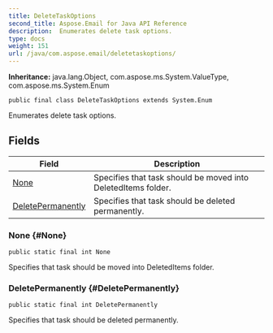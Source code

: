 ```yaml
---
title: DeleteTaskOptions
second_title: Aspose.Email for Java API Reference
description:  Enumerates delete task options.
type: docs
weight: 151
url: /java/com.aspose.email/deletetaskoptions/
---
```

**Inheritance:**
java.lang.Object, com.aspose.ms.System.ValueType, com.aspose.ms.System.Enum
```
public final class DeleteTaskOptions extends System.Enum
```

Enumerates delete task options.
## Fields

| Field | Description |
| --- | --- |
| [None](#None) | Specifies that task should be moved into DeletedItems folder. |
| [DeletePermanently](#DeletePermanently) | Specifies that task should be deleted permanently. |
### None {#None}
```
public static final int None
```


Specifies that task should be moved into DeletedItems folder.

### DeletePermanently {#DeletePermanently}
```
public static final int DeletePermanently
```


Specifies that task should be deleted permanently.

